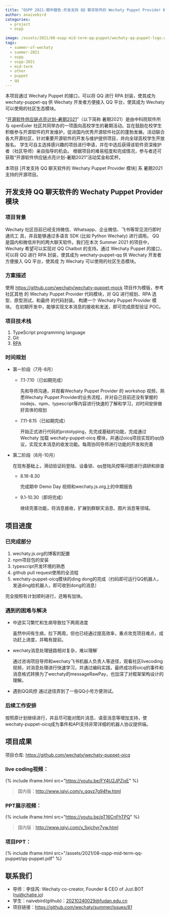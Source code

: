 ```yaml
---
title: "OSPP 2021-期中报告-开发支持 QQ 聊天软件的 Wechaty Puppet Provider 模块"
author: anaivebird
categories:
  - project
  - ospp

image: /assets/2021/08-ospp-mid-term-qq-puppet/wechaty-qq-puppet-logo.webp
tags:
  - summer-of-wechaty
  - summer-2021
  - ospp
  - ospp-2021
  - mid-term
  - other
  - puppet
  - qq
---
```


本项目通过 Wechaty Puppet 的接口，可以将 QQ 进行 RPA 封装，使其成为 wechaty-puppet-qq 供 Wechaty 开发者方便接入 QQ 平台，使其成为 Wechaty 可以使用的社区生态模块。

“[开源软件供应链点亮计划-暑期2021](https://summer.iscas.ac.cn)”（以下简称 暑期2021）是由中科院软件所与 openEuler 社区共同举办的一项面向高校学生的暑期活动。旨在鼓励在校学生积极参与开源软件的开发维护，促进国内优秀开源软件社区的蓬勃发展。活动联合各大开源社区，针对重要开源软件的开发与维护提供项目，并向全球高校学生开放报名。 学生可自主选择感兴趣的项目进行申请，并在中选后获得该软件资深维护者（社区导师）亲自指导的机会。 根据项目的难易程度和完成情况，参与者还可获取“开源软件供应链点亮计划-暑期2021”活动奖金和奖杯。

本项目 [开发支持 QQ 聊天软件的 Wechaty Puppet Provider 模块] 系 暑期2021 支持的开源项目。

## 开发支持 QQ 聊天软件的 Wechaty Puppet Provider 模块

### 项目背景

Wechaty 社区目前已经支持微信、Whatsapp、企业微信、飞书等常见流行即时通讯工
具，并且能够通过多语言 SDK (比如 Python Wechaty) 进行调用。
QQ 是国内和微信并列的两大聊天软件。我们在本次 Summer 2021 的项目中，Wechaty
希望可以实现对 QQ Chatbot 的支持。通过 Wechaty Puppet 的接口，可以将 QQ 进行 RPA 封装，使其成为 wechaty-puppet-qq 供 Wechaty 开发者方便接入 QQ 平台，使其成
为 Wechaty 可以使用的社区生态模块。

### 方案描述

使用 <https://github.com/wechaty/wechaty-puppet-mock> 项目作为模版，参考社区其他
的 Wechaty Puppet Provider 代码模块，对 QQ 进行规划、RPA 选型、原型测试，和最终
的代码封装。
构建一个 Wechaty Puppet Provider 模块。 在初期开发中，能够实现文本消息的接收和发送，即可完成原型验证 POC。

### 项目技术栈

1. TypeScript programming language
2. Git
3. [RPA](https://wechaty.js.org/docs/explainations//rpa)

### 时间规划

- 第一阶段（7月-8月）
  - 7.1-7.10（已如期完成）

    先和导师沟通，并观看Wechaty Puppet Provider 的 workshop 视频，熟悉Wechaty Puppet Provider的业务流程，并对自己目前还没有掌握的nodejs、npm、typescript等内容进行快速的了解和学习，对时间安排做好具体的规划

  - 7.11-8.15（已如期完成）

    开始正式进行代码的prototyping，先完成基础的功能，完成通过 Wechaty 加载 wechaty-puppet-oicq 模块，并通过oicq项目实现的qq协议，实现文本消息的收发功能。每周协同导师进行功能的开发和完善

- 第二阶段（8月-10月）

    在现有基础上，滑动验证码登陆、设备锁、qq登陆风控等问题进行调研和排查
  - 8.16-8.30

    完成期中 Demo Day 视频和wechaty.js.org上的中期报告

  - 9.1-10.30（即将完成）

    继续完善功能，将消息接收，扩展到群聊天消息、图片消息等领域。

## 项目进度

### 已完成部分

1. wechaty.js.org的博客的配置
2. npm项目包的安装
3. typescript开发环境的熟悉
4. github pull request使用的全流程
5. wechaty-puppet-oicq模块的ding dong的完成（扫码即可运行QQ机器人，发送ding给机器人，即可收到dong的消息）

完全按照有计划顺利进行，还略有加快。

### 遇到的困难与解决

- 中途实习繁忙和生病导致拉下两周进度
  
  虽然中间有生病，拉下两周，但也已经通过提高效率，重点攻克项目难点，成功赶上进度，并略有提前。

- wechaty消息处理链路相对复杂，难以理解`

    通过咨询项目导师和wechaty飞书机器人负责人等途径，观看社区livecoding视频，对消息处理进行快速学习，并通过编码实践，最终成功将oicq的事件和消息格式转换为了wechaty的messageRawPay，也加深了对框架架构设计的理解。

- 遇到QQ风控
    通过途径弄到了一些QQ小号方便测试。

### 后续工作安排

  按照原计划继续进行，并且尽可能对图片消息、语音消息等增加支持，使wechaty-puppet-oicq成为事件和API支持非常详细的机器人协议提供端。

## 项目成果

项目仓库: <https://github.com/wechaty/wechaty-puppet-oicq>

### live coding视频：

{% include iframe.html src="https://youtu.be/FY4U2JPZjxE" %}

> 国内版：<http://www.iqiyi.com/v_gqyz7g94fw.html>

### PPT展示视频：

{% include iframe.html src="https://youtu.be/pT16CnFhTPQ" %}

> 国内版：<http://www.iqiyi.com/v_1ixjchyr7yw.html>

### 项目PPT：

{% include iframe.html src="/assets/2021/08-ospp-mid-term-qq-puppet/qq-puppet.pdf" %}

## 联系我们

- 导师：李佳芮: Wechaty co-creator, Founder & CEO of Juzi.BOT (rui@chatie.io)
- 学生：naivebird(github)：20210240029@fudan.edu.cn
- 项目链接：<https://github.com/wechaty/summer/issues/81>
